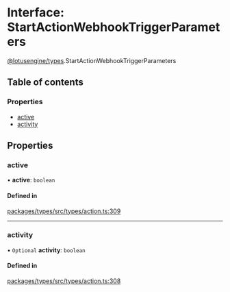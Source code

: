 # Interface: StartActionWebhookTriggerParameters

[@lotusengine/types](../wiki/@lotusengine.types).StartActionWebhookTriggerParameters

## Table of contents

### Properties

- [active](../wiki/@lotusengine.types.StartActionWebhookTriggerParameters#active)
- [activity](../wiki/@lotusengine.types.StartActionWebhookTriggerParameters#activity)

## Properties

### active

• **active**: `boolean`

#### Defined in

[packages/types/src/types/action.ts:309](https://github.com/lotusengine/sdk/blob/fdb90a3/packages/types/src/types/action.ts#L309)

___

### activity

• `Optional` **activity**: `boolean`

#### Defined in

[packages/types/src/types/action.ts:308](https://github.com/lotusengine/sdk/blob/fdb90a3/packages/types/src/types/action.ts#L308)
